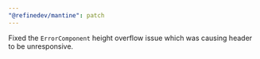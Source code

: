 ```yaml
---
"@refinedev/mantine": patch
---
```


Fixed the `ErrorComponent` height overflow issue which was causing header to be unresponsive.
